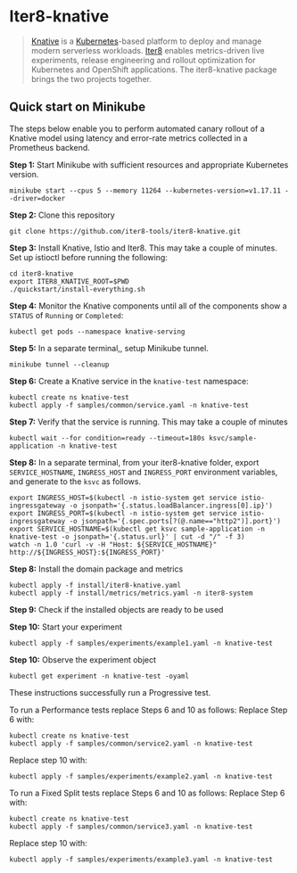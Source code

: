 # Iter8-knative
> [Knative](https://knative.dev/) is a [Kubernetes](https://kubernetes.io)-based platform to deploy and manage modern serverless workloads. [Iter8](https://iter8.tools) enables metrics-driven live experiments, release engineering and rollout optimization for Kubernetes and OpenShift applications. The iter8-knative package brings the two projects together.

## Quick start on Minikube
The steps below enable you to perform automated canary rollout of a Knative model using latency and error-rate metrics collected in a Prometheus backend.

**Step 1:** Start Minikube with sufficient resources and appropriate Kubernetes version.
```
minikube start --cpus 5 --memory 11264 --kubernetes-version=v1.17.11 --driver=docker
```

**Step 2:** Clone this repository
```
git clone https://github.com/iter8-tools/iter8-knative.git
```


**Step 3:** Install Knative, Istio and Iter8. This may take a couple of minutes. Set up istioctl before running the following:
```
cd iter8-knative
export ITER8_KNATIVE_ROOT=$PWD
./quickstart/install-everything.sh
```

**Step 4:** Monitor the Knative components until all of the components show a `STATUS` of `Running` or `Completed`:
```
kubectl get pods --namespace knative-serving
```

**Step 5:** In a separate terminal,, setup Minikube tunnel.
```
minikube tunnel --cleanup
```

**Step 6:** Create a Knative service in the `knative-test` namespace:
```
kubectl create ns knative-test
kubectl apply -f samples/common/service.yaml -n knative-test
```

**Step 7:** Verify that the service is running. This may take a couple of minutes
```
kubectl wait --for condition=ready --timeout=180s ksvc/sample-application -n knative-test
```
**Step 8:** In a separate terminal, from your iter8-knative folder, export `SERVICE_HOSTNAME`, `INGRESS_HOST` and `INGRESS_PORT` environment variables, and generate to the `ksvc` as follows.
```
export INGRESS_HOST=$(kubectl -n istio-system get service istio-ingressgateway -o jsonpath='{.status.loadBalancer.ingress[0].ip}')
export INGRESS_PORT=$(kubectl -n istio-system get service istio-ingressgateway -o jsonpath='{.spec.ports[?(@.name=="http2")].port}')
export SERVICE_HOSTNAME=$(kubectl get ksvc sample-application -n knative-test -o jsonpath='{.status.url}' | cut -d "/" -f 3)
watch -n 1.0 'curl -v -H "Host: ${SERVICE_HOSTNAME}" http://${INGRESS_HOST}:${INGRESS_PORT}'
```

**Step 8:** Install the domain package and metrics
```
kubectl apply -f install/iter8-knative.yaml
kubectl apply -f install/metrics/metrics.yaml -n iter8-system
```

**Step 9:** Check if the installed objects are ready to be used

**Step 10:** Start your experiment
```
kubectl apply -f samples/experiments/example1.yaml -n knative-test
```

**Step 10:** Observe the experiment object
```
kubectl get experiment -n knative-test -oyaml
```


These instructions successfully run a Progressive test.

To run a Performance tests replace Steps 6 and 10 as follows:
Replace Step 6 with:
```
kubectl create ns knative-test
kubectl apply -f samples/common/service2.yaml -n knative-test

```
Replace step 10 with:
```
kubectl apply -f samples/experiments/example2.yaml -n knative-test
```


To run a Fixed Split tests replace Steps 6 and 10 as follows:
Replace Step 6 with:
```
kubectl create ns knative-test
kubectl apply -f samples/common/service3.yaml -n knative-test

```
Replace step 10 with:
```
kubectl apply -f samples/experiments/example3.yaml -n knative-test
```